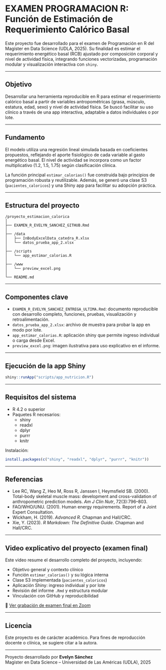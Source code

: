 # EXAMEN PROGRAMACION R: Función de Estimación de Requerimiento Calórico Basal

Este proyecto fue desarrollado para el examen de Programación en R del Magíster en Data Science (UDLA, 2025). Su finalidad es estimar el requerimiento energético basal (RCB) ajustado por composición corporal y nivel de actividad física, integrando funciones vectorizadas, programación modular y visualización interactiva con `shiny`.

---

## Objetivo

Desarrollar una herramienta reproducible en R para estimar el requerimiento calórico basal a partir de variables antropométricas (grasa, músculo, estatura, edad, sexo) y nivel de actividad física. Se buscó facilitar su uso clínico a través de una app interactiva, adaptable a datos individuales o por lote.

---

## Fundamento

El modelo utiliza una regresión lineal simulada basada en coeficientes propuestos, reflejando el aporte fisiológico de cada variable al gasto energético basal. El nivel de actividad se incorpora como un factor multiplicativo (1.2, 1.5, 1.75) según clasificación clínica.

La función principal `estimar_calorias()` fue construida bajo principios de programación robusta y reutilizable. Además, se generó una clase S3 (`pacientes_caloricos`) y una Shiny app para facilitar su adopción práctica.

---

## Estructura del proyecto

```
/proyecto_estimacion_calorica
│
├── EXAMEN_R_EVELYN_SANCHEZ_GITHUB.Rmd
│
├── /data
│   ├── InBodyExcelData_catedra_R.xlsx
│   └── datos_prueba_app_2.xlsx
│
├── /scripts
│   └── app_estimar_calorias.R
│
├── /www
│   └── preview_excel.png
│
└── README.md

```

---

## Componentes clave

- `EXAMEN_R_EVELYN_SANCHEZ_ENTREGA_ULTIMA.Rmd`: documento reproducible con desarrollo completo, funciones, pruebas, visualización y retroalimentación.
- `datos_prueba_app_2.xlsx`: archivo de muestra para probar la app en modo por lote.
- `app_estimar_calorias.R`: aplicación shiny que permite ingreso individual o carga desde Excel.
- `preview_excel.png`: imagen ilustrativa para uso explicativo en el informe.

---

## Ejecución de la app Shiny

```r
shiny::runApp("scripts/app_nutricion.R")
```

---

## Requisitos del sistema

- R 4.2 o superior
- Paquetes R necesarios:
  - shiny
  - readxl
  - dplyr
  - purrr
  - knitr

Instalación:

```r
install.packages(c("shiny", "readxl", "dplyr", "purrr", "knitr"))
```

---

## Referencias

- Lee RC, Wang Z, Heo M, Ross R, Janssen I, Heymsfield SB. (2000). Total-body skeletal muscle mass: development and cross-validation of anthropometric prediction models. *Am J Clin Nutr*, 72(3):796–803.
- FAO/WHO/UNU. (2001). Human energy requirements. Report of a Joint Expert Consultation.
- Wickham, H. (2019). *Advanced R*. Chapman and Hall/CRC.
- Xie, Y. (2023). *R Markdown: The Definitive Guide*. Chapman and Hall/CRC.

---

## Video explicativo del proyecto (examen final)

Este video resume el desarrollo completo del proyecto, incluyendo:

- Objetivo general y contexto clínico
- Función `estimar_calorias()` y su lógica interna
- Clase S3 implementada (`pacientes_caloricos`)
- Aplicación Shiny: ingreso individual y por lote
- Revisión del informe `.Rmd` y estructura modular
- Vinculación con GitHub y reproducibilidad

🔗 [Ver grabación de examen final en Zoom](https://udla.zoom.us/rec/share/xmHrbghfnQWNcn7BBg35ExQgOe-_FUE_wuW5u_hxxh3wMXXqbDAIwIZCV3gCdjSU.I4iwGZDfTkxWk3gi?startTime=1752009560000&pwd=DJrZ3eMpATBA6RiAOQAAIAAAAJJ_32p3vCKpCGmt-cZYqR-Oegtwta1I3ibrtbGtMVXzqH9dyVD76fDGBEwe4_0suDAwMDAwMQ)

---

## Licencia

Este proyecto es de carácter académico. Para fines de reproducción docente o clínica, se sugiere citar a la autora.

---

Proyecto desarrollado por **Evelyn Sánchez**  
Magíster en Data Science – Universidad de Las Américas (UDLA), 2025